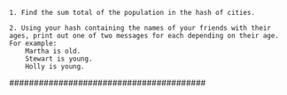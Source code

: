 
    1. Find the sum total of the population in the hash of cities.

    2. Using your hash containing the names of your friends with their ages, print out one of two messages for each depending on their age. For example:
        Martha is old.
        Stewart is young.
        Holly is young.

########################################

